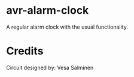# avr-alarm-clock
 A regular alarm clock with the usual functionality. 



















# Credits
Circuit designed by: Vesa Salminen
